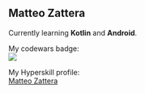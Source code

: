 ## Matteo Zattera

Currently learning <b>Kotlin</b> and <b>Android</b>.

My codewars badge:<br/>
<a href="https://www.codewars.com/users/Matteo%20Zattera"><img src="https://www.codewars.com/users/Matteo%20Zattera/badges/large"></a>

My Hyperskill profile:<br>
<a href="https://hyperskill.org/profile/281981099">Matteo Zattera</a>
